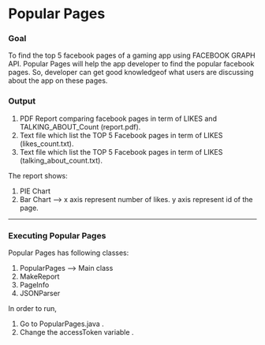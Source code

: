 # Popular Pages

### Goal 
 To find the top 5 facebook pages of a gaming app using FACEBOOK GRAPH API. Popular Pages will help the app developer to find the popular facebook pages. So, developer can get good knowledgeof what users are discussing about the app on these pages.

### Output 
 1. PDF Report comparing facebook pages in term of LIKES and TALKING_ABOUT_Count (report.pdf).
 2. Text file which list the TOP 5 Facebook pages in term of LIKES (likes_count.txt).
 3. Text file which list the TOP 5 Facebook pages in term of LIKES (talking_about_count.txt).
 
 The report shows:
  1. PIE Chart 
  2. Bar Chart --> 
       x axis represent number of likes.
       y axis represent id of the page.
                  
 
 

-----------------------------------------------------------------------------------------------------------------------------------------------------------------------------

### Executing Popular Pages
 Popular Pages has following classes:
  1. PopularPages --> Main class
  2. MakeReport
  3. PageInfo
  4. JSONParser

 In order to run,
  1. Go to PopularPages.java .
  2. Change the accessToken variable .




